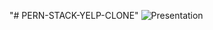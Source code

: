 "# PERN-STACK-YELP-CLONE" 
![Presentation](https://github.com/ev12adis/Yelp-Clone-App/assets/70030253/433bd11e-63a2-4711-81dd-6ddf49a63d67)
